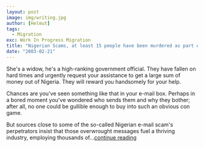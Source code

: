 ```yaml
---
layout: post
image: img/writing.jpg
author: [Helmut]
tags:
  - Migration
exc: Work In Progress Migration
title: "Nigerian Scams, at least 15 people have been murdered as part of these scams"
date: "2003-02-21"
---
```


She's a widow, he's a high-ranking government official. They have fallen on hard times and urgently request your assistance to get a large sum of money out of Nigeria. They will reward you handsomely for your help.

Chances are you've seen something like that in your e-mail box. Perhaps in a bored moment you've wondered who sends them and why they bother; after all, no one could be gullible enough to buy into such an obvious con game.

But sources close to some of the so-called Nigerian e-mail scam's perpetrators insist that those overwrought messages fuel a thriving industry, employing thousands of...[continue reading](http://www.wired.com/news/culture/0,1284,53818,00.html)
